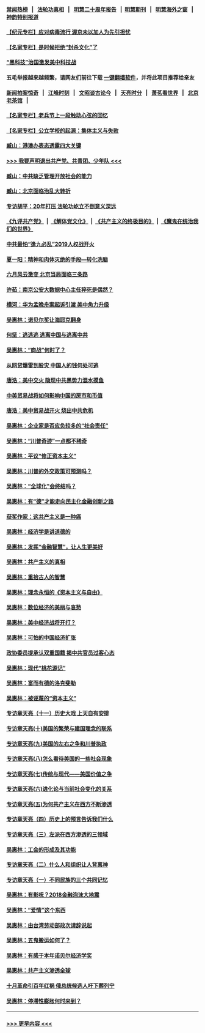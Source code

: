 #### [禁闻热榜](热点新闻.md?=0)  &nbsp;&nbsp;|&nbsp;&nbsp; [法轮功真相](https://github.com/gfw-breaker/truth/blob/master/README.md?=0) &nbsp;&nbsp;|&nbsp;&nbsp; [明慧二十周年报告](https://github.com/gfw-breaker/mh-reports/blob/master/README.md?=0) &nbsp;&nbsp;|&nbsp;&nbsp;[明慧期刊](https://github.com/gfw-breaker/mh-qikan) &nbsp;&nbsp;|&nbsp;&nbsp; [明慧海外之窗](https://github.com/gfw-breaker/mh-news/blob/master/README.md?=0) &nbsp;&nbsp;|&nbsp;&nbsp; [神韵特别报道](https://github.com/gfw-breaker/mh-news/blob/master/shenyun.md?=0)
#### [【纪元专栏】应对病毒流行 渥京未以加人为先引担忧](../pages/nsc423/n11875714.md?t=03142131) 
#### [【名家专栏】是时候拒绝“封杀文化”了](../pages/nsc423/n11814093.md?t=03142131) 
#### [“黑科技”治国激发美中科技战](../pages/nsc423/n11638056.md?t=03142131) 
#### 五毛举报越来越频繁，请网友们前往下载 [一键翻墙软件](https://github.com/gfw-breaker/ssr-accounts)，并将此项目推荐给亲友
#### [新闻拍案惊奇](https://github.com/gfw-breaker/banned-news/blob/master/pages/link4.md) &nbsp;&nbsp;|&nbsp;&nbsp; [江峰时刻](https://github.com/gfw-breaker/banned-news/blob/master/pages/link4.md) &nbsp;&nbsp;|&nbsp;&nbsp; [文昭谈古论今](https://github.com/gfw-breaker/banned-news/blob/master/pages/link4.md) &nbsp;&nbsp;|&nbsp;&nbsp; [天亮时分](https://github.com/gfw-breaker/banned-news/blob/master/pages/link4.md) &nbsp;&nbsp;|&nbsp;&nbsp; [萧茗看世界](https://github.com/gfw-breaker/banned-news/blob/master/pages/link4.md) &nbsp;&nbsp;|&nbsp;&nbsp; [北京老茶馆](https://github.com/gfw-breaker/banned-news/blob/master/pages/link4.md) &nbsp;&nbsp;|&nbsp;&nbsp; 
#### [【名家专栏】老兵节上一段触动心弦的回忆](../pages/nsc423/n11646016.md?t=03142131) 
#### [【名家专栏】公立学校的起源：集体主义与失败](../pages/nsc423/n11601833.md?t=03142131) 
#### [臧山：港澳办表态透露四大关键](../pages/nsc423/n11421628.md?t=03142131) 
#### [>>> 我要声明退出共产党、共青团、少年队 <<<](https://github.com/begood0513/goodnews/blob/master/quit/letter.md) 
#### [臧山：中共缺乏管理开放社会的能力](../pages/nsc423/n11407457.md?t=03142131) 
#### [臧山：北京面临治乱大转折](../pages/nsc423/n11406895.md?t=03142131) 
#### [专访胡平：20年打压 法轮功屹立不倒意义深远](../pages/nsc423/n11398800.md?t=03142131) 
#### [《九评共产党》](https://github.com/begood0513/9ping.md/blob/master/README.md) &nbsp;|&nbsp; [《解体党文化》](../../../../jtdwh.md/blob/master/README.md)  &nbsp;|&nbsp; [《共产主义的终极目的》](../../../../gczydzjmd.md/blob/master/README.md) &nbsp;|&nbsp; [《魔鬼在统治我们的世界》](../../../../mgztzwmdsj.md/blob/master/README.md) 
#### [中共最怕“逢九必乱”2019人权战开火](../pages/nsc423/n11385248.md?t=03142131) 
#### [夏一阳：精神和肉体灭绝的手段—转化洗脑](../pages/nsc423/n11368250.md?t=03142131) 
#### [六月风云激变 北京当局面临三条路](../pages/nsc423/n11313668.md?t=03142131) 
#### [许茹：南京公安大数据中心主任猝死是偶然？](../pages/nsc423/n11064744.md?t=03142131) 
#### [横河：华为孟晚舟案起诉引渡 美中角力升级](../pages/nsc423/n11027230.md?t=03142131) 
#### [吴惠林：诺贝尔奖让海耶克翻身](../pages/nsc423/n10890049.md?t=03142131) 
#### [何坚：逃逃逃 逃离中国与逃离中共](../pages/nsc423/n10592891.md?t=03142131) 
#### [吴惠林：“商战”何时了？](../pages/nsc423/n10573558.md?t=03142131) 
#### [从网贷爆雷到股灾 中国人的钱何处可逃](../pages/nsc423/n10572800.md?t=03142131) 
#### [唐浩：美中交火 隐现中共黑势力混水摸鱼](../pages/nsc423/n10544040.md?t=03142131) 
#### [中美贸易战将如何影响中国的房市和币值](../pages/nsc423/n10543697.md?t=03142131) 
#### [唐浩：美中贸易战开火 烧出中共危机](../pages/nsc423/n10540126.md?t=03142131) 
#### [吴惠林：企业家是否应负较多的“社会责任”](../pages/nsc423/n10535022.md?t=03142131) 
#### [吴惠林：“川普奇迹”一点都不稀奇](../pages/nsc423/n10512808.md?t=03142131) 
#### [吴惠林：平议“修正资本主义”](../pages/nsc423/n10495724.md?t=03142131) 
#### [吴惠林：川普的外交政策可预测吗？](../pages/nsc423/n10462387.md?t=03142131) 
#### [吴惠林：“全球化”会终结吗？](../pages/nsc423/n10452838.md?t=03142131) 
#### [吴惠林：有“德”才能走向民主化金融创新之路](../pages/nsc423/n10432292.md?t=03142131) 
#### [获奖作家：这共产主义是一种癌](../pages/nsc423/n10431541.md?t=03142131) 
#### [吴惠林：经济学是讲道德的](../pages/nsc423/n10398014.md?t=03142131) 
#### [吴惠林：发挥“金融智慧”，让人生更美好](../pages/nsc423/n10375019.md?t=03142131) 
#### [吴惠林：共产主义的真相](../pages/nsc423/n10351394.md?t=03142131) 
#### [吴惠林：重拾古人的智慧](../pages/nsc423/n10337691.md?t=03142131) 
#### [吴惠林：理念永恒的《资本主义与自由》](../pages/nsc423/n10316274.md?t=03142131) 
#### [吴惠林：数位经济的美丽与哀愁](../pages/nsc423/n10292946.md?t=03142131) 
#### [吴惠林：美中经济战将开打？](../pages/nsc423/n10258825.md?t=03142131) 
#### [吴惠林：可怕的中国经济扩张](../pages/nsc423/n10219147.md?t=03142131) 
#### [政协委员提承认双重国籍 揭中共官员过客心态](../pages/nsc423/n10208809.md?t=03142131) 
#### [吴惠林：现代“桃花源记”](../pages/nsc423/n10185234.md?t=03142131) 
#### [吴惠林：富而有德的洛克斐勒](../pages/nsc423/n10142264.md?t=03142131) 
#### [吴惠林：被诬蔑的“资本主义”](../pages/nsc423/n10124816.md?t=03142131) 
#### [专访章天亮（十一）历史大戏 上天自有安排](../pages/nsc423/n10094905.md?t=03142131) 
#### [专访章天亮(十)美国的繁荣与建国理念的联系](../pages/nsc423/n10094899.md?t=03142131) 
#### [专访章天亮(九)美国的左右之争和川普执政](../pages/nsc423/n10094889.md?t=03142131) 
#### [专访章天亮(八)怎么看待美国的一些社会现象](../pages/nsc423/n10094857.md?t=03142131) 
#### [专访章天亮(七)传统与现代——美国价值之争](../pages/nsc423/n10093140.md?t=03142131) 
#### [专访章天亮(六)进化论与当前社会变化的关系](../pages/nsc423/n10092036.md?t=03142131) 
#### [专访章天亮(五)为何共产主义在西方不断渗透](../pages/nsc423/n10083620.md?t=03142131) 
#### [专访章天亮（四）历史上的预言告诉我们什么](../pages/nsc423/n10083606.md?t=03142131) 
#### [专访章天亮（三）左派在西方渗透的三领域](../pages/nsc423/n10081115.md?t=03142131) 
#### [吴惠林：工会的形成及其功能](../pages/nsc423/n10080633.md?t=03142131) 
#### [专访章天亮（二）什么人和组织让人背离神](../pages/nsc423/n10076637.md?t=03142131) 
#### [专访章天亮（一）不同民族的三个共同记忆](../pages/nsc423/n10074188.md?t=03142131) 
#### [吴惠林：有影呒？2018金融泡沫大地震](../pages/nsc423/n10040534.md?t=03142131) 
#### [吴惠林：“爱情”这个东西](../pages/nsc423/n10019423.md?t=03142131) 
#### [吴惠林：由台湾劳动部政次请辞说起](../pages/nsc423/n9979679.md?t=03142131) 
#### [吴惠林：五鬼搬运如何了？](../pages/nsc423/n9925338.md?t=03142131) 
#### [吴惠林：有感于本年诺贝尔经济学奖](../pages/nsc423/n9871883.md?t=03142131) 
#### [吴惠林：共产主义渗透全球](../pages/nsc423/n9812748.md?t=03142131) 
#### [十月革命引百年红祸 俄总统候选人吁下葬列宁](../pages/nsc423/n9810182.md?t=03142131) 
#### [吴惠林：停滞性膨胀何时来到？](../pages/nsc423/n9764136.md?t=03142131) 

----
#### [ >>> 更早内容 <<< ](../indexes/nsc423-earlier.md)
